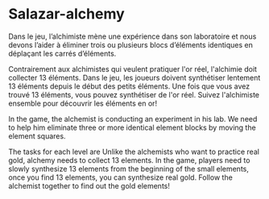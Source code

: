 # Salazar-alchemy

Dans le jeu, l’alchimiste mène une expérience dans son laboratoire et nous devons l’aider à éliminer trois ou plusieurs blocs d’éléments identiques en déplaçant les carrés d’éléments. 

Contrairement aux alchimistes qui veulent pratiquer l'or réel, l'alchimie doit collecter 13 éléments. Dans le jeu, les joueurs doivent synthétiser lentement 13 éléments depuis le début des petits éléments. Une fois que vous avez trouvé 13 éléments, vous pouvez synthétiser de l'or réel. Suivez l'alchimiste ensemble pour découvrir les éléments en or! 



In the game, the alchemist is conducting an experiment in his lab. We need to help him eliminate three or more identical element blocks by moving the element squares. 

The tasks for each level are Unlike the alchemists who want to practice real gold, alchemy needs to collect 13 elements. In the game, players need to slowly synthesize 13 elements from the beginning of the small elements, once you find 13 elements, you can synthesize real gold. Follow the alchemist together to find out the gold elements!
